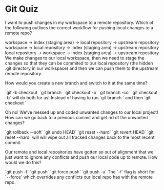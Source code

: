 # Git Quiz

<quiz>
  <question>
    <p>I want to push changes in my workspace to a remote repository. Which of the following outlines the correct workflow for pushing local changes to a remote repo?</p>
    <answer correct>workspace -> index (staging area) -> local repository -> upstream repository</answer>
    <answer>workspace -> local repository -> index (staging area) -> upstream repository</answer>
    <answer>local repository -> workspace -> index (staging area) -> upstream repository</answer>
    <explanation>We make changes to our local workspace, then we need to stage the changes so that they can be commited to our local repository (the hidden .git directory in our workspace) and then we can push them to the upstream remote repository.</explanation>
  </question>
</quiz>


<quiz>
  <question>
    <p>How would you create a new branch and switch to it at the same time?</p>
    <answer>`git -b checkout`</answer>
    <answer>`git branch`</answer>
    <answer correct>`git checkout -b`</answer>
    <answer>`git branch -co`</answer>
    <explanation>`git checkout -b` will do both for us! Instead of having to run `git branch <branch-name>` and then `git checkout <branch-name>`</explanation>
  </question>
</quiz>


<quiz>
  <question>
    <p>Oh no! We've messed up and coded unwanted changes to our local project! How can we go back to a previous commit and get rid of the unwanted changes?</p>
    <answer>`git rollback --soft`</answer>
    <answer>`git undo HEAD`</answer>
    <answer correct>`git reset --hard`</answer>
    <answer>`git revert HEAD`</answer>
    <explanation>`git reset --hard` will will wipe out all tracked changes back to the most recent commit.</explanation>
  </question>
</quiz>


<quiz>
  <question>
    <p>Our remote and local repositories have gotten so out of alignment that we just want to ignore any conflicts and push our local code up to remote. How would we do this?</p>
    <answer correct>`git push -f`</answer>
    <answer>`git push`</answer>
    <answer>`git force push`</answer>
    <answer>`git push -u`</answer>
    <explanation>The `-f` flag is short for `--force` which overrides any conflicts our local repo has with the remote repo.</explanation>
  </question>
</quiz>